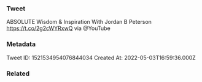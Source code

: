 ### Tweet
ABSOLUTE Wisdom &amp; Inspiration With Jordan B Peterson https://t.co/2g2cWYRxwQ via @YouTube

### Metadata
Tweet ID: 1521534954076844034
Created At: 2022-05-03T16:59:36.000Z

### Related

